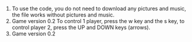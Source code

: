 1) To use the code, you do not need to download any pictures and music, the file works without pictures and music.
2) Game version 0.2 To control 1 player, press the w key and the s key, to control player 2, press the UP and DOWN keys (arrows).
3) Game version 0.2
